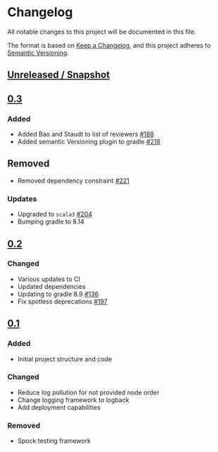 # Changelog
All notable changes to this project will be documented in this file.

The format is based on [Keep a Changelog](https://keepachangelog.com/en/1.0.0/),
and this project adheres to [Semantic Versioning](https://semver.org/spec/v2.0.0.html).

## [Unreleased / Snapshot]

## [0.3]

### Added
- Added Bao and Staudt to list of reviewers [#188](https://github.com/ie3-institute/powerflow/issues/188)
- Added semantic Versioning plugin to gradle [#218](https://github.com/ie3-institute/powerflow/issues/218)

## Removed
- Removed dependency constraint [#221](https://github.com/ie3-institute/powerflow/issues/221)

### Updates
- Upgraded to `scala3` [#204](https://github.com/ie3-institute/powerflow/issues/204)
- Bumping gradle to 8.14

## [0.2]

### Changed
- Various updates to CI
- Updated dependencies
- Updating to gradle 8.9 [#136](https://github.com/ie3-institute/powerflow/issues/136)
- Fix spotless deprecations [#197](https://github.com/ie3-institute/powerflow/issues/197)

## [0.1]
### Added
- Initial project structure and code

### Changed
- Reduce log pollution for not provided node order
- Change logging framework to logback
- Add deployment capabilities

### Removed
- Spock testing framework

[Unreleased / Snapshot]: https://github.com/ie3-institute/powerflow/compare/0.3...HEAD
[0.3]: https://github.com/ie3-institute/powerflow/compare/0.2...0.3
[0.2]: https://github.com/ie3-institute/powerflow/compare/0.1...0.2
[0.1]: https://github.com/ie3-institute/powerflow/releases/tag/0.1
